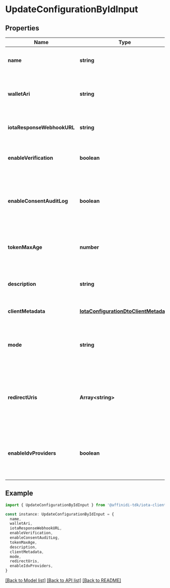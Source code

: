 # UpdateConfigurationByIdInput

## Properties

| Name                       | Type                                                                            | Description                                                                                                                                      | Notes                             |
| -------------------------- | ------------------------------------------------------------------------------- | ------------------------------------------------------------------------------------------------------------------------------------------------ | --------------------------------- |
| **name**                   | **string**                                                                      | The name of the configuration to quickly identify the resource.                                                                                  | [optional] [default to undefined] |
| **walletAri**              | **string**                                                                      | The unique resource identifier of the Wallet used to sign the request token.                                                                     | [optional] [default to undefined] |
| **iotaResponseWebhookURL** | **string**                                                                      | The webhook URL is used for callback when the data is ready.                                                                                     | [optional] [default to undefined] |
| **enableVerification**     | **boolean**                                                                     | Cryptographically verifies the data shared by the user when enabled.                                                                             | [optional] [default to undefined] |
| **enableConsentAuditLog**  | **boolean**                                                                     | Records the user\&#39;s consent when they share their data, including the type of data shared when enabled.                                      | [optional] [default to undefined] |
| **tokenMaxAge**            | **number**                                                                      | This is the lifetime of the signed request token during the data-sharing flow.                                                                   | [optional] [default to undefined] |
| **description**            | **string**                                                                      | An optional description of what the configuration is used for.                                                                                   | [optional] [default to undefined] |
| **clientMetadata**         | [**IotaConfigurationDtoClientMetadata**](IotaConfigurationDtoClientMetadata.md) |                                                                                                                                                  | [optional] [default to undefined] |
| **mode**                   | **string**                                                                      | Determines whether to handle the data-sharing request using the WebSocket or Redirect flow.                                                      | [optional] [default to undefined] |
| **redirectUris**           | **Array&lt;string&gt;**                                                         | List of allowed URLs to redirect users, including the response from the request. This is required if the selected data-sharing mode is Redirect. | [optional] [default to undefined] |
| **enableIdvProviders**     | **boolean**                                                                     | Enables identity verification from user with a 3rd-party provider when a verified identity document is not found.                                | [optional] [default to undefined] |

## Example

```typescript
import { UpdateConfigurationByIdInput } from '@affinidi-tdk/iota-client'

const instance: UpdateConfigurationByIdInput = {
  name,
  walletAri,
  iotaResponseWebhookURL,
  enableVerification,
  enableConsentAuditLog,
  tokenMaxAge,
  description,
  clientMetadata,
  mode,
  redirectUris,
  enableIdvProviders,
}
```

[[Back to Model list]](../README.md#documentation-for-models) [[Back to API list]](../README.md#documentation-for-api-endpoints) [[Back to README]](../README.md)
